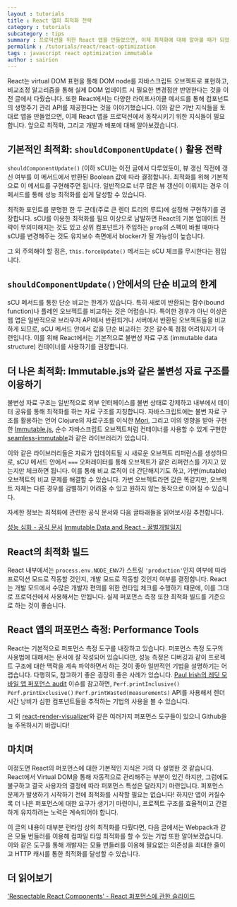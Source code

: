 ```yaml
---
layout : tutorials
title : React 앱의 최적화 전략
category : tutorials
subcategory : tips
summary : 프로덕션을 위한 React 앱을 만들었으면, 이제 최적화에 대해 알아볼 때가 되었습니다. React 앱의 일반적인 최적화 전략을 알아봅시다.
permalink : /tutorials/react/react-optimization
tags : javascript react optimization immutable
author : sairion
---
```


React는 virtual DOM 표현을 통해 DOM node를 자바스크립트 오브젝트로 표현하고, 비교조정 알고리즘을 통해 실제 DOM 업데이트 시 필요한 변경점만 반영한다는 것을 이전 글에서 다뤘습니다. 또한 React에서는 다양한 라이프사이클 메서드를 통해 컴포넌트의 생명주기 관리 API를 제공한다는 것을 이야기했습니다. 이와 같은 기반 지식들을 토대로 앱을 만들었으면, 이제 React 앱을 프로덕션에서 동작시키기 위한 지식들이 필요합니다. 앞으로 최적화, 그리고 개발과 배포에 대해 알아보겠습니다.

## 기본적인 최적화: `shouldComponentUpdate()` 활용 전략

`shouldComponentUpdate()` (이하 sCU)는 이전 글에서 다루었듯이, 뷰 갱신 직전에 갱신 여부를 이 메서드에서 반환된 Boolean 값에 따라 결정합니다. 최적화를 위해 기본적으로 이 메서드를 구현해주면 됩니다. 일반적으로 너무 많은 뷰 갱신이 이뤄지는 경우 이 메서드를 통해 성능 최적화를 쉽게 달성할 수 있습니다.

최적화 포인트를 분명한 한 두 군데(주로 큰 렌더 트리의 루트)에 설정해 구현하기를 권장합니다. sCU를 이용한 최적화를 필요 이상으로 남발하면 React의 기본 업데이트 전략이 무의미해지는 것도 있고 상위 컴포넌트가 주입하는 `prop`의 스펙이 바뀔 때마다 sCU를 변경해주는 것도 유지보수 측면에서 blocker가 될 가능성이 높습니다.

그 외 주의해야 할 점은, `this.forceUpdate()` 메서드는 sCU 체크를 무시한다는 점입니다.

## `shouldComponentUpdate()`안에서의 단순 비교의 한계

sCU 메서드를 통한 단순 비교는 한계가 있습니다. 특히 새로이 반환되는 함수(bound function)나 플레인 오브젝트를 비교하는 것은 어렵습니다. 특이한 경우가 아닌 이상은 웹 앱은 일반적으로 브라우저 API에서 반환되거나 서버에서 반환된 오브젝트들을 비교하게 되므로, sCU 메서드 안에서 값을 단순 비교하는 것은 갈수록 점점 어려워지기 마련입니다. 이를 위해 React에서는 기본적으로 불변성 자료 구조 (immutable data structure) 컨테이너를 사용하기를 권장합니다.

## 더 나은 최적화: Immutable.js와 같은 불변성 자료 구조를 이용하기 

불변성 자료 구조는 일반적으로 외부 인터페이스를 불변 상태로 강제하고 내부에서 데이터 공유를 통해 최적화를 하는 자료 구조를 지칭합니다. 자바스크립트에는 불변 자료 구조를 활용하는 언어 Clojure의 자료구조를 이식한 [Mori](http://swannodette.github.io/mori/), 그리고 이의 영향을 받아 구현한 [Immutable.js](https://facebook.github.io/immutable-js/), 순수 자바스크립트 오브젝트처럼 컨테이너를 사용할 수 있게 구현한 [seamless-immutable](https://github.com/rtfeldman/seamless-immutable)과 같은 라이브러리가 있습니다. 

이와 같은 라이브러리들은 자료가 업데이트될 시 새로운 오브젝트 리퍼런스를 생성하므로, sCU 메서드 안에서 `===` 오퍼레이터를 통해 오브젝트가 같은 리퍼런스를 가지고 있는지만 체크하면 됩니다. 이를 통해 비교 로직이 더 간단해지기도 하고, 가변(mutable) 오브젝트의 비교 문제를 해결할 수 있습니다. 가변 오브젝트라면 값은 똑같지만, 오브젝트 자체는 다른 경우를 감별하기 어려울 수 있고 원하지 않는 동작으로 이어질 수 있습니다.

자세한 정보는 최적화에 관련한 공식 문서와 다음 글타래들을 읽어보시길 추천합니다.

[성능 심화 - 공식 문서](https://facebook.github.io/react/docs/advanced-performance-ko-KR.html)
[Immutable Data and React - 꿀벌개발일지](http://ohgyun.com/585)

## React의 최적화 빌드

React 내부에서는 `process.env.NODE_ENV`가 스트링 `'production'`인지 여부에 따라 프로덕션 모드로 작동할 것인지, 개발 모드로 작동할 것인지 여부를 결정합니다. React는 개발 모드에서 수많은 개발자 편의를 위한 런타임 체크를 수행하기 때문에, 이를 그대로 프로덕션에서 사용해서는 안됩니다. 실제 퍼포먼스 측정 또한 최적화 빌드를 기준으로 하는 것이 좋습니다.

## React 앱의 퍼포먼스 측정: Performance Tools

React는 기본적으로 퍼포먼스 측정 도구를 내장하고 있습니다. 퍼포먼스 측정 도구의 사용법에 대해서는 문서에 잘 작성되어 있습니다만, 성능 측정은 디버깅과 같이 프로젝트 구조에 대한 맥락을 계속 파악하면서 하는 것이 좋아 일반적인 기법을 설명하기는 어렵습니다. 다행히도, 참고하기 좋은 굉장히 좋은 사례가 있습니다. [Paul Irish의 레딧 모바일 앱 퍼포먼스 audit](https://github.com/reddit/reddit-mobile/issues/247) 이슈를 참고하면, `Perf.printInclusive()` `Perf.printExclusive()` `Perf.printWasted(measurements)` API를 사용해서 렌더 시간 낭비가 심한 컴포넌트들을 추적하는 기법의 사용을 볼 수 있습니다.

그 외 [react-render-visualizer](https://github.com/redsunsoft/react-render-visualizer)와 같은 여러가지 퍼포먼스 도구들이 있으니 Github을 늘 주목하시기 바랍니다!

## 마치며

이정도면 React의 퍼포먼스에 대한 기본적인 지식은 거의 다 설명한 것 같습니다. React에서 Virtual DOM을 통해 자동적으로 관리해주는 부분이 있긴 하지만, 그럼에도 불구하고 결국 사용자의 결정에 따라 퍼포먼스 특성은 달라지기 마련입니다. 퍼포먼스 문제가 발생하기 시작하기 전에 최적화를 시작할 필요는 없습니다! 하지만 앱이 커질수록 더 나은 퍼포먼스에 대한 요구가 생기기 마련이니, 프로젝트 구조를 효율적이고 간결하게 유지하려는 노력은 계속되어야 합니다.

이 글의 내용이 대부분 런타임 상의 최적화를 다뤘다면, 다음 글에서는 Webpack과 같은 모듈 번들러를 이용해 컴파일 타임 최적화를 할 수 있는 기법 또한 알아보겠습니다. 이와 같은 도구를 통해 개발자는 모듈 번들러를 이용해 필요없는 의존성을 최대한 줄이고 HTTP 캐시를 통한 최적화를 달성할 수 있습니다.

## 더 읽어보기

['Respectable React Components' - React 퍼포먼스에 관한 슬라이드](http://kelle.co/react-perf-slides/)
